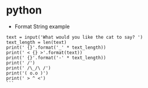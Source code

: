 # python

- Format String example
````
text = input('What would you like the cat to say? ')
text_length = len(text)
print(' {}'.format('_' * text_length))
print(' < {} >'.format(text))
print(' {}'.format('-' * text_length))
print(' /')
print(' /\_/\ /')
print('( o.o )')
print(' > ^ <')
```


